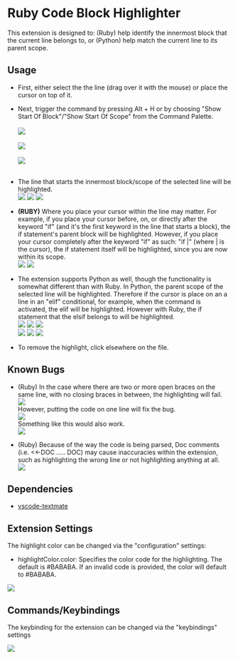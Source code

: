# Ruby Code Block Highlighter

This extension is designed to: (Ruby) help identify the innermost block that the current line belongs to, or (Python) help match the current line to its parent scope.

## Usage

* First, either select the the line (drag over it with the mouse) or place the cursor on top of it.
* Next, trigger the command by pressing Alt + H or by choosing "Show Start Of Block"/"Show Start Of Scope" from the Command Palette.<br/><br/>
![](./images/example_highlighting.png)<br/><br/>
![](./images/command_selection_ruby.png)<br/><br/>
![](./images/command_selection_python.png)<br/><br/>
  
* The line that starts the innermost block/scope of the selected line will be highlighted.  
![](./images/example_highlighting_1.png) ![](./images/example_highlighting_2.png) ![](./images/example_highlighting_3.png)  
  
* **(RUBY)** Where you place your cursor within the line may matter. For example, if you place your cursor before, on, or directly after the keyword "if" (and it's the first keyword in the line that starts a block), the if statement's parent block will be highlighted. However, if you place your cursor completely after the keyword "if" as such: "if |" (where | is the cursor), the if statement itself will be highlighted, since you are now within its scope.  
![](./images/ruby_scope_change_example_1.png) ![](./images/ruby_scope_change_example_2.png)  
  
* The extension supports Python as well, though the functionality is somewhat different than with Ruby. In Python, the parent scope of the selected line will be highlighted. Therefore if the cursor is place on an a line in an "elif" conditional, for example, when the command is activated, the elif will be highlighted. However with Ruby, the if statement that the elsif belongs to will be highlighted.  
![](./images/python_example_1.png) ![](./images/python_example_2.png) ![](./images/python_example_3.png)  
![](./images/python_example_4.png) ![](./images/python_example_5.png) ![](./images/python_example_6.png)  
  
* To remove the highlight, click elsewhere on the file.  
  
## Known Bugs

* (Ruby) In the case where there are two or more open braces on the same line, with no closing braces in between, the highlighting will fail.  
![](./images/error_producing_code.png)  
However, putting the code on one line will fix the bug.  
![](./images/error_fix.png)  
Something like this would also work.  
![](./images/error_fix_2.png)  
  
* (Ruby) Because of the way the code is being parsed, Doc comments (i.e. <<-DOC ..... DOC) may cause inaccuracies within the extension, such as highlighting the wrong line or not highlighting anything at all.  
![](./images/doc_comments_error_example.png)  

## Dependencies

* [vscode-textmate](https://github.com/Microsoft/vscode-textmate)

## Extension Settings

The highlight color can be changed via the "configuration" settings:

* highlightColor.color: Specifies the color code for the highlighting. The default is #BABABA. If an invalid code is provided, the color will default to #BABABA.
  
![](./images/configurations.png)

## Commands/Keybindings

The keybinding for the extension can be changed via the "keybindings" settings  
  
![](./images/commands_and_keybindings.png)  
